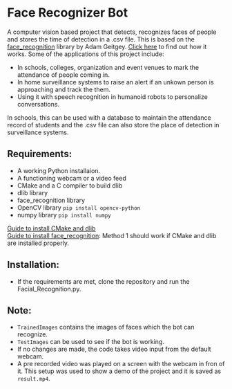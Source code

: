 # Face Recognizer Bot

A computer vision based project that detects, recognizes faces of people and stores the time of detection in a .csv file. This is based on the [face_recognition](https://github.com/ageitgey/face_recognition) library by Adam Geitgey. [Click here](https://medium.com/@ageitgey/machine-learning-is-fun-part-4-modern-face-recognition-with-deep-learning-c3cffc121d78) to find out how it works.
Some of the applications of this project include:
- In schools, colleges, organization and event venues to mark the attendance of people coming in.
- In home surveillance systems to raise an alert if an unkown person is approaching and track the them.
- Using it with speech recognition in humanoid robots to personalize conversations.

In schools, this can be used with a database to maintain the attendance record of students and the .csv file can also store the place of detection in surveillance systems.

## Requirements:
- A working Python installaion.
- A functioning webcam or a video feed
- CMake and a C compiler to build dlib
- dlib library
- face_recognition library
- OpenCV library ```pip install opencv-python ```
- numpy library ```pip install numpy ```

[Guide to install CMake and dlib](https://www.geeksforgeeks.org/how-to-install-dlib-library-for-python-in-windows-10/)  
[Guide to install face_recognition](https://www.geeksforgeeks.org/how-to-install-face-recognition-in-python-on-windows/): Method 1 should work if CMake and dlib are installed properly.


## Installation:
- If the requirements are met, clone the repository and run the Facial_Recognition.py.

## Note:
- ```TrainedImages``` contains the images of faces which the bot can recognize.
- ```TestImages``` can be used to see if the bot is working.
- If no changes are made, the code takes video input from the default webcam.
- A pre recorded video was played on a screen with the webcam in fron of it. This setup was used to show a demo of the project and it is saved as ```result.mp4```.
